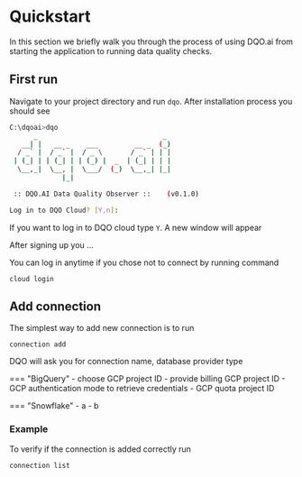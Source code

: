 # Quickstart

In this section we briefly walk you through the process of using DQO.ai from starting the application to running data
quality checks.

## First run

Navigate to your project directory and run `dqo`. After installation process you should see

```bash
C:\dqoai>dqo
      _                               _
   __| |   __ _    ___         __ _  (_)
  / _` |  / _` |  / _ \       / _` | | |
 | (_| | | (_| | | (_) |  _  | (_| | | |
  \__,_|  \__, |  \___/  (_)  \__,_| |_|
             |_|

 :: DQO.AI Data Quality Observer ::    (v0.1.0)

Log in to DQO Cloud? [Y,n]:
```
If you want to log in to DQO cloud type `Y`. A new window will appear


After signing up you ...

You can log in anytime if you chose not to connect by running command
```commandline
cloud login
```


## Add connection
The simplest way to add new connection is to run
```commandline
connection add
```
DQO will ask you for connection name, database provider type

=== "BigQuery"
    - choose GCP project ID
    - provide billing GCP project ID
    - GCP authentication mode to retrieve credentials
    - GCP quota project ID

=== "Snowflake"
    - a 
    - b

### Example


To verify if the connection is added correctly run
```commandline
connection list
```